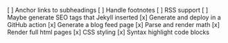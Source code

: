 [ ] Anchor links to subheadings
[ ] Handle footnotes
[ ] RSS support
[ ] Maybe generate SEO tags that Jekyll inserted
[x] Generate and deploy in a GitHub action
[x] Generate a blog feed page
[x] Parse and render math
[x] Render full html pages
[x] CSS styling
[x] Syntax highlight code blocks
